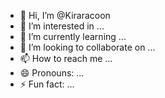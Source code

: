 - 👋 Hi, I’m @Kiraracoon
- 👀 I’m interested in ...
- 🌱 I’m currently learning ...
- 💞️ I’m looking to collaborate on ...
- 📫 How to reach me ...
- 😄 Pronouns: ...
- ⚡ Fun fact: ...

<!---
Kiraracoon/Kiraracoon is a ✨ special ✨ repository because its `README.md` (this file) appears on your GitHub profile.
You can click the Preview link to take a look at your changes.
--->

